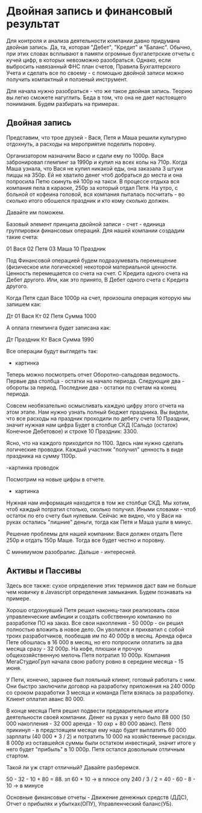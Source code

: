 
# Двойная запись и финансовый результат

Для контроля и анализа деятельности компании давно
придумана двойная запись. Да, та, которая "Дебет", "Кредит" и "Баланс".
Обычно, при этих словах всплывают в памяти огромные бухгалетрские
отчеты с кучей цифр, в которых невозможно разобраться. 
Однако, если выбросить навязанный ФНС план счетов, Правила 
Бухгалтерского Учета и сделать все по своему - с помощью
двойной записи можно получить 
компактный и ползеный инструмент.

Для начала нужно разобраться - что же такое двойная запись.
Теорию вы легко сможете нагуглить. Беда в том, что она 
не дает настоящего понимания. Будем разбирать на примерах.

## Двойная запись

Представим, что трое друзей - Вася, Петя и Маша решили 
культурно отдохнуть, а расходы на мероприятие поделить поровну.

Организатором назначили Васю и сдали ему по 1000р. Вася
забронировал глемпинг за 1990р и купил на всех колы на 710р. 
Когда Маша узнала, что Вася не купил никакой еды, она заказала 
3 штуки пиццы на 350р. Ей не хватило денег чтоб
добраться до места и она попросила Петю скинуть ей 100р 
на такси.
В процессе отдыха вся компания пела в караоке, 250р за который 
отдал Петя.
На утро, с больной от кофеина головой, вся компания
пыталась посчитать - во сколько итого обошелся праздник и кто кому
сколько должен.

Давайте им поможем.

Базовый элемент принципа двойной записи - счет - единица группировки
финансовых операций. Для нашей компании создадим такие счета:

01 Вася
02 Петя
03 Маша
10 Праздник

Под Финансовой операцией будем подразумевать перемещение 
(физическое или логическое) некоторой материальной ценности.
Ценность перемещается со счета на счет. 
С Кредита одного счета на Дебет другого. Или, как это принято,
В Дебет одного счета с Кредита другого.

Когда Петя сдал Васе 1000р на счет, произошла операция
которую мы запишем как:

Дт 01 Вася Кт 02 Петя Сумма 1000

А оплата глемпинга будет записана как:

Дт Праздник Кт Вася Сумма 1990

Все операции будут выглядеть так:

 - картинка

Теперь можно посмотреть отчет Оборотно-сальдовая ведомость.
Первые два столбца - остатки на начало периода.
Следующие два - обороты за период. Последние два  - 
остатки по счетам на конец периода.

Совсем необязательно осмысливать каждую цифру этого
отчета на этом этапе. 
Нам нужно узнать полный бюджет праздника. 
Вы видели, что все расходы на праздник проходили 
по дебету счета 10 Праздник, значит нужная нам цифра
Будет в столбце СКД (Сальдо (остаток) Конечное Дебетовое)
и строке 10 Праздник: 3300.

Ясно, что на каждого приходится по 1100.
Здесь нам нужно сделать логические проводки.
Каждый участник "получил" ценность в виде праздника
на сумму 1100р.

-картинка проводок

Посмотрим на новые цифры в отчете.

- картинка

Нужная нам информация находится в том же столбце СКД.
Мы хотим, чтоб каждый потратил столько, сколько получил.
Иными словами - чтоб остаток по его счету был нулевым.
Сейчас же видно, что у Васи на руках остались "лишние"
деньги, тогда как Петя и Маша ушли в минус.

Решение проблемы для нашей компании: Вася должен отдать Пете
250р и отдать 150р Маше. Тогда все будет честно и поровну.


С минимумом разобралис. Дальше - интересней.

## Активы и Пассивы

Здесь все также: сухое определение этих терминов даст вам
не больше чем новичку в Javascript определения замыкания.
Будем познавать на примере.

Хорошо отдохнувший Петя решил наконец-таки реализовать
свои управленческие амбиции и создать собственную компанию
по разработке ПО на заказ.
Все свои накопления - 50 000р - он решил полностью вложить в новое дело.
Он уволился и прихватил с собой троих разработчиков, пообещав
им по 40 000р в месяц.
Аренда офиса Пете обошлась в 16 000 в месяц, 
но его попросили оплатить за два месяца сразу - 32 000р.
На кофе, плюшки и прочую общехозяйственную мелочь Петя потратил 10 000р.
Компания МегаСтудиоГруп начала свою работу ровно в середине месяца - 15 июня.


У Пети, конечно, заранее был лояльный клиент, готовый работать с ним.
Они быстро заключили договор на разработку приложения на 240 000р со
сроком разработки 3 месяца и команда Пети взялась за разработку.
Клиент оплатил аванс 80 000.


В конце месяца Петя решил подвести предварительные итоги деятельности своей
компании.
Денег на руках у него было 88 000 
(50 000 накопления - 32 000 аренда - 10 охр + 80 000 аванс).
Петя прикинул - в предстоящем месяце ему надо будет выплатить 60 000 зарплаты
(40 000 * 3 / 2) и потратить 10 000 на хозяйственные расходы. 
8 000р из оставшейся суммы были остатком инвестиций, значит итоге у него
будет "прибыль" в 10 000р. Петя остался довольным отличным стартом.


Такой ли уж старт отличный? Давайте разберемся.




50 - 32 - 10 + 80 = 88. зп 60 + 10 -> в плюсе
опу 240 / 3 / 2 = 40 - 60 - 8 - 10 -> в минусе 




Основные финансовые отчеты - Движение денежных средств (ДДС), 
Отчет о прибылях и убытках(ОПУ), Управленческий баланс(УБ).


